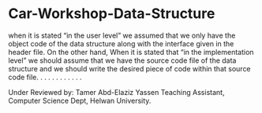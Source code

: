 # Car-Workshop-Data-Structure
when it is stated “in the user level” we assumed that we only have the object code of the data structure along with the interface given in the header file. On the other hand, When it is stated that “in the implementation level” we should assume that we have the source code file of the data structure and we should write the desired piece of code within that source code file.
.
.
.
.
.
.
.
.
.
.
.

Under Reviewed by: Tamer Abd-Elaziz Yassen
Teaching Assistant, Computer Science Dept, Helwan University.
